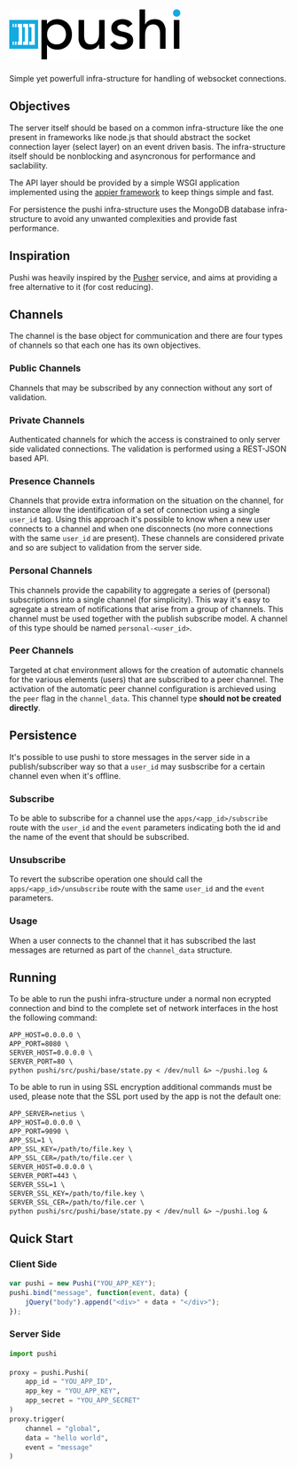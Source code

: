 # [![Pushi Websockets](res/logo.png)](http://pushi.hive.pt)

Simple yet powerfull infra-structure for handling of websocket connections.

## Objectives

The server itself should be based on a common infra-structure like the one
present in frameworks like node.js that should abstract the socket connection
layer (select layer) on an event driven basis. The infra-structure itself should
be nonblocking and asyncronous for performance and saclability.

The API layer should be provided by a simple WSGI application implemented using
the [appier framework](https://github.com/hivesolutions/appier) to keep things
simple and fast.

For persistence the pushi infra-structure uses the MongoDB database infra-structure
to avoid any unwanted complexities and provide fast performance.

## Inspiration

Pushi was heavily inspired by the [Pusher](http://pusher.com) service, and aims
at providing a free alternative to it (for cost reducing).

## Channels

The channel is the base object for communication and there are four types of channels
so that each one has its own objectives.

### Public Channels

Channels that may be subscribed by any connection without any sort of validation.

### Private Channels

Authenticated channels for which the access is constrained to only server side
validated connections. The validation is performed using a REST-JSON based API.

### Presence Channels

Channels that provide extra information on the situation on the channel, for instance
allow the identification of a set of connection using a single `user_id` tag. Using
this approach it's possible to know when a new user connects to a channel and when
one disconnects (no more connections with the same `user_id` are present). These channels
are considered private and so are subject to validation from the server side.

### Personal Channels

This channels provide the capability to aggregate a series of (personal) subscriptions
into a single channel (for simplicity). This way it's easy to agregate a stream of
notifications that arise from a group of channels. This channel must be used together
with the publish subscribe model. A channel of this type should be named `personal-<user_id>`.

### Peer Channels

Targeted at chat environment allows for the creation of automatic channels for the
various elements (users) that are subscribed to a peer channel. The activation of the
automatic peer channel configuration is archieved using the `peer` flag in the `channel_data`.
This channel type **should not be created directly**.

## Persistence

It's possible to use pushi to store messages in the server side in a publish/subscriber
way so that a `user_id` may susbscribe for a certain channel even when it's offline.

### Subscribe

To be able to subscribe for a channel use the `apps/<app_id>/subscribe` route with the
`user_id` and the `event` parameters indicating both the id and the name of the event
that should be subscribed.

### Unsubscribe

To revert the subscribe operation one should call the `apps/<app_id>/unsubscribe` route
with the same `user_id` and the `event` parameters.

### Usage

When a user connects to the channel that it has subscribed the last messages are returned
as part of the `channel_data` structure.

## Running

To be able to run the pushi infra-structure under a normal non ecrypted connection
and bind to the complete set of network interfaces in the host the following command:

    APP_HOST=0.0.0.0 \
    APP_PORT=8080 \
    SERVER_HOST=0.0.0.0 \
    SERVER_PORT=80 \
    python pushi/src/pushi/base/state.py < /dev/null &> ~/pushi.log &

To be able to run in using SSL encryption additional commands must be used, please note
that the SSL port used by the app is not the default one:

    APP_SERVER=netius \
    APP_HOST=0.0.0.0 \
    APP_PORT=9090 \
    APP_SSL=1 \
    APP_SSL_KEY=/path/to/file.key \
    APP_SSL_CER=/path/to/file.cer \
    SERVER_HOST=0.0.0.0 \
    SERVER_PORT=443 \
    SERVER_SSL=1 \
    SERVER_SSL_KEY=/path/to/file.key \
    SERVER_SSL_CER=/path/to/file.cer \
    python pushi/src/pushi/base/state.py < /dev/null &> ~/pushi.log &

## Quick Start

### Client Side

```javascript
var pushi = new Pushi("YOU_APP_KEY");
pushi.bind("message", function(event, data) {
    jQuery("body").append("<div>" + data + "</div>");
});
```
### Server Side

```python
import pushi

proxy = pushi.Pushi(
    app_id = "YOU_APP_ID",
    app_key = "YOU_APP_KEY",
    app_secret = "YOU_APP_SECRET"
)
proxy.trigger(
    channel = "global",
    data = "hello world",
    event = "message"
)
```
